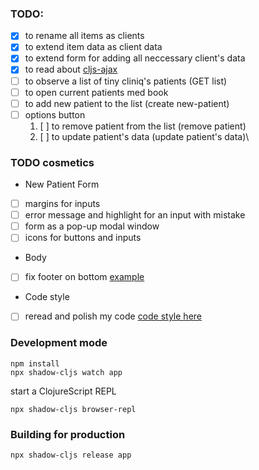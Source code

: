 
### TODO:
- [x] to rename all items as clients
- [x] to extend item data as client data
- [x] to extend form for adding all neccessary client's data
- [x] to read about [cljs-ajax](https://github.com/JulianBirch/cljs-ajax)
- [ ] to observe a list of tiny cliniq's patients (GET list)
- [ ] to open current patients med book
- [ ] to add new patient to the list (create new-patient)
- [ ] options button
    1. [ ] to remove patient from the list (remove patient)
    2. [ ] to update patient's data (update patient's data)\

### TODO cosmetics
* New Patient Form
- [ ] margins for inputs
- [ ] error message and highlight for an input with mistake
- [ ] form as a pop-up modal window
- [ ] icons for buttons and inputs

* Body
- [ ] fix footer on bottom [example](https://stackoverflow.com/questions/18915550/fix-footer-to-bottom-of-page)

* Code style
- [ ] reread and polish my code [code style here](https://github.com/Nondv/clojure-style-guide/blob/master/ru/README.md)

### Development mode
```
npm install
npx shadow-cljs watch app
```
start a ClojureScript REPL
```
npx shadow-cljs browser-repl
```
### Building for production

```
npx shadow-cljs release app
```
